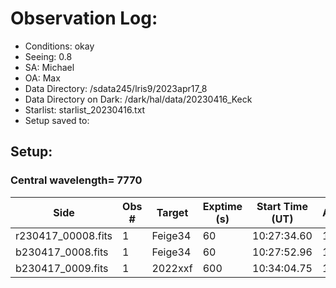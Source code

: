 # Observation Log: 

* Conditions: okay
* Seeing: 0.8
* SA: Michael
* OA: Max
* Data Directory: /sdata245/lris9/2023apr17_8
* Data Directory on Dark: /dark/hal/data/20230416_Keck
* Starlist: starlist_20230416.txt
* Setup saved to: 

## Setup: 

    
### Central wavelength= 7770


| Side | Obs #     | Target    | Exptime (s) | Start Time (UT) | Airmass | Comments                                                   |
|------|-----------|-----------|-------------|-----------------|---------|------------------------------------------------------------|
|r230417_00008.fits|1|Feige34        |60|10:27:34.60|1.42| |
|b230417_0008.fits |1|Feige34        |60|10:27:52.96|1.42| |
|b230417_0009.fits |1| 2022xxf | 600 | 10:34:04.75 | 1.23 | | 
